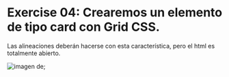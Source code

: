 # Exercise 04: Crearemos un elemento de tipo card con Grid CSS.

Las alineaciones deberán hacerse con esta característica, pero el html es totalmente abierto.

![imagen de]();
